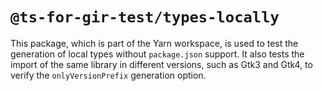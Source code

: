 # `@ts-for-gir-test/types-locally`

This package, which is part of the Yarn workspace, is used to test the generation of local types without `package.json` support. It also tests the import of the same library in different versions, such as Gtk3 and Gtk4, to verify the `onlyVersionPrefix` generation option.